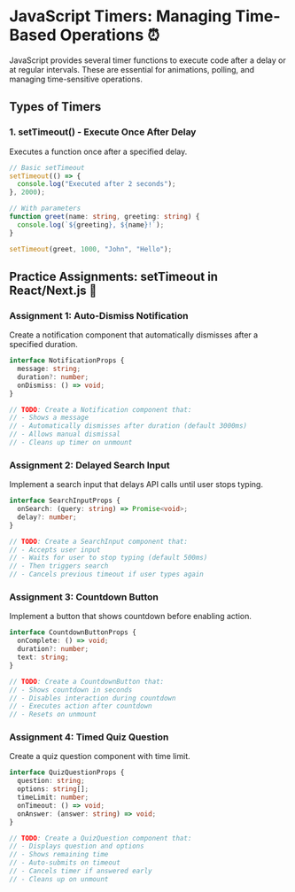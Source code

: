 # JavaScript Timers: Managing Time-Based Operations ⏰

JavaScript provides several timer functions to execute code after a delay or at regular intervals. These are essential for animations, polling, and managing time-sensitive operations.

## Types of Timers

### 1. setTimeout() - Execute Once After Delay

Executes a function once after a specified delay.

```typescript
// Basic setTimeout
setTimeout(() => {
  console.log("Executed after 2 seconds");
}, 2000);

// With parameters
function greet(name: string, greeting: string) {
  console.log(`${greeting}, ${name}!`);
}

setTimeout(greet, 1000, "John", "Hello");
```

## Practice Assignments: setTimeout in React/Next.js 🎯

### Assignment 1: Auto-Dismiss Notification

Create a notification component that automatically dismisses after a specified duration.

```typescript
interface NotificationProps {
  message: string;
  duration?: number;
  onDismiss: () => void;
}

// TODO: Create a Notification component that:
// - Shows a message
// - Automatically dismisses after duration (default 3000ms)
// - Allows manual dismissal
// - Cleans up timer on unmount
```

### Assignment 2: Delayed Search Input

Implement a search input that delays API calls until user stops typing.

```typescript
interface SearchInputProps {
  onSearch: (query: string) => Promise<void>;
  delay?: number;
}

// TODO: Create a SearchInput component that:
// - Accepts user input
// - Waits for user to stop typing (default 500ms)
// - Then triggers search
// - Cancels previous timeout if user types again
```

### Assignment 3: Countdown Button

Implement a button that shows countdown before enabling action.

```typescript
interface CountdownButtonProps {
  onComplete: () => void;
  duration?: number;
  text: string;
}

// TODO: Create a CountdownButton that:
// - Shows countdown in seconds
// - Disables interaction during countdown
// - Executes action after countdown
// - Resets on unmount
```

### Assignment 4: Timed Quiz Question

Create a quiz question component with time limit.

```typescript
interface QuizQuestionProps {
  question: string;
  options: string[];
  timeLimit: number;
  onTimeout: () => void;
  onAnswer: (answer: string) => void;
}

// TODO: Create a QuizQuestion component that:
// - Displays question and options
// - Shows remaining time
// - Auto-submits on timeout
// - Cancels timer if answered early
// - Cleans up on unmount
```

